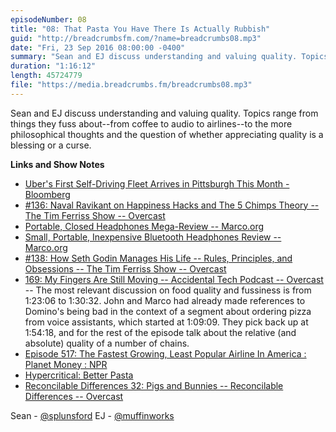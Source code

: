 ```yaml
---
episodeNumber: 08
title: "08: That Pasta You Have There Is Actually Rubbish"
guid: "http://breadcrumbsfm.com/?name=breadcrumbs08.mp3"
date: "Fri, 23 Sep 2016 08:00:00 -0400"
summary: "Sean and EJ discuss understanding and valuing quality. Topics range from things they fuss about—from coffee to audio to airlines—to the more philosophical thoughts and the question of whether appreciating quality is a blessing or a curse."
duration: "1:16:12"
length: 45724779
file: "https://media.breadcrumbs.fm/breadcrumbs08.mp3"
---
```

Sean and EJ discuss understanding and valuing quality. Topics range from things they fuss about--from coffee to audio to airlines--to the more philosophical thoughts and the question of whether appreciating quality is a blessing or a curse.

**Links and Show Notes** 
- [ Uber's First Self-Driving Fleet Arrives in Pittsburgh This Month - Bloomberg](http://www.bloomberg.com/news/features/2016-08-18/uber-s-first-self-driving-fleet-arrives-in-pittsburgh-this-month-is06r7on)
- [#136: Naval Ravikant on Happiness Hacks and The 5 Chimps Theory -- The Tim Ferriss Show -- Overcast](https://overcast.fm/+BmGUMrSCc/16:19)
- [Portable, Closed Headphones Mega-Review -- Marco.org](https://marco.org/headphones-closed-portable)
- [Small, Portable, Inexpensive Bluetooth Headphones Review -- Marco.org](https://marco.org/headphones-bluetooth-portable)
- [#138: How Seth Godin Manages His Life -- Rules, Principles, and Obsessions -- The Tim Ferriss Show -- Overcast](https://overcast.fm/+BmGUdcEGE/1:24:35)
- [169: My Fingers Are Still Moving -- Accidental Tech Podcast -- Overcast](https://overcast.fm/+CdSoEZTU/1:23:06) -- The most relevant discussion on food quality and fussiness is from 1:23:06 to 1:30:32. John and Marco had already made references to Domino's being bad in the context of a segment about ordering pizza from voice assistants, which started at 1:09:09. They pick back up at 1:54:18, and for the rest of the episode talk about the relative (and absolute) quality of a number of chains.
- [ Episode 517: The Fastest Growing, Least Popular Airline In America : Planet Money : NPR](http://www.npr.org/sections/money/2014/02/14/276973956/episode-517-the-fastest-growing-least-popular-airline-in-america)
- [Hypercritical: Better Pasta](http://hypercritical.co/2012/02/15/better-pasta)
- [Reconcilable Differences 32: Pigs and Bunnies -- Reconcilable Differences -- Overcast](https://overcast.fm/+EtBqdI5cQ/49:35)

Sean - [@splunsford](https://twitter.com/splunsford) EJ - [@muffinworks](https://twitter.com/muffinworks)